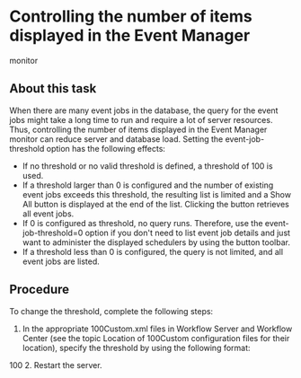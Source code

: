 # Controlling the number of items displayed in the Event Manager
monitor

## About this task

When there are many event jobs in the database, the
query for the event jobs might 				take a long time to run and require
a lot of server resources. Thus, controlling the 				number of items
displayed in the Event Manager monitor can reduce server and 				database
load. Setting the event-job-threshold option
has the 				following effects:

- If no threshold or no valid threshold is defined, a threshold
of 100 is 					used.
- If a threshold larger than 0 is configured and the number of existing
event jobs exceeds this 					threshold, the resulting list is limited
and a Show All button is displayed at 					the end of the list. Clicking
the button retrieves all event jobs.
- If 0 is configured as threshold, no query runs. Therefore, use
the 						event-job-threshold=0 option if you
don't need to list 					event job details and just want to administer
the displayed schedulers by using 					the button toolbar.
- If a threshold less than 0 is configured, the query is not limited,
and all event jobs are 					listed.

## Procedure

To change the threshold, complete the following steps:

1. In the appropriate 100Custom.xml files
in Workflow Server and Workflow Center (see
the topic Location of 100Custom configuration files for
their location), specify the threshold by using the following format:
 <server>    	    	
	<process-admin-console merge="mergeChildren"> 
		<event-job-threshold>100</event-job-threshold>
	</process-admin-console>
</server>
2. Restart the server.